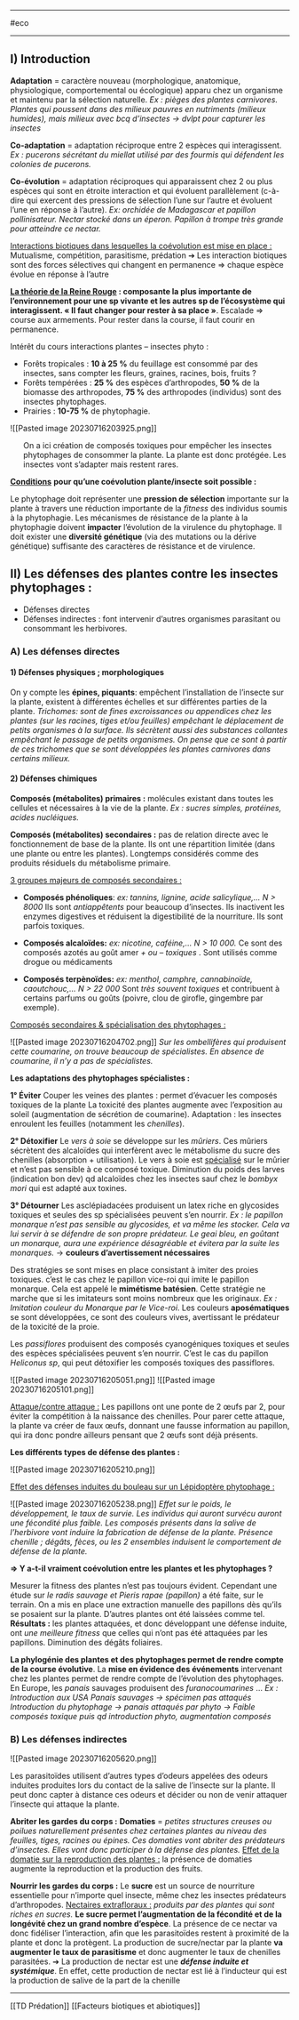 ___
#eco 
___
## I) Introduction

**Adaptation** = caractère nouveau (morphologique, anatomique, physiologique, comportemental ou écologique) apparu chez un organisme et maintenu par la sélection naturelle.
*Ex : pièges des plantes carnivores. Plantes qui poussent dans des milieux pauvres en nutriments (milieux humides), mais milieux avec bcq d’insectes → dvlpt pour capturer les insectes*

**Co-adaptation** = adaptation réciproque entre 2 espèces qui interagissent.
*Ex : pucerons sécrétant du miellat utilisé par des fourmis qui défendent les colonies de pucerons.*

**Co-évolution** = adaptation réciproques qui apparaissent chez 2 ou plus espèces qui sont en étroite interaction et qui évoluent parallèlement (c-à-dire qui exercent des pressions de sélection l’une sur l’autre et évoluent l’une en réponse à l’autre). 
*Ex: orchidée de Madagascar et papillon pollinisateur.
Nectar stocké dans un éperon. Papillon à trompe très grande pour atteindre ce nectar.*

<u>Interactions biotiques dans lesquelles la coévolution est mise en place :</u>
Mutualisme, compétition, parasitisme, prédation
➔ Les interaction biotiques sont des forces sélectives qui changent en permanence
=> chaque espèce évolue en réponse à l’autre

**<u><b>La théorie de la Reine Rouge</b></u> : composante la plus importante de l’environnement pour une sp vivante et les autres sp de l’écosystème qui interagissent. « Il faut changer pour rester à sa place »**.
Escalade => course aux armements. 
Pour rester dans la course, il faut courir en permanence.

Intérêt du cours interactions plantes – insectes phyto :
- Forêts tropicales : **10 à 25 %** du feuillage est consommé par des insectes, sans compter les
fleurs, graines, racines, bois, fruits ?
- Forêts tempérées : **25 %** des espèces d’arthropodes, **50 %** de la biomasse des arthropodes,
**75 %** des arthropodes (individus) sont des insectes phytophages.
- Prairies : **10-75 %** de phytophagie.

![[Pasted image 20230716203925.png]]
<ul>On a ici création de composés
toxiques pour empêcher les
insectes phytophages de
consommer la plante. La plante
est donc protégée. Les insectes
vont s’adapter mais restent rares.</ul>

<u><b>Conditions</b></u> **pour qu’une coévolution plante/insecte soit possible :**

Le phytophage doit représenter une **pression de sélection** importante sur la plante à travers
une réduction importante de la *fitness* des individus soumis à la phytophagie.
Les mécanismes de résistance de la plante à la phytophagie doivent **impacter** l’évolution de
la virulence du phytophage.
Il doit exister une **diversité génétique** (via des mutations ou la dérive génétique) suffisante
des caractères de résistance et de virulence.

## II) Les défenses des plantes contre les insectes phytophages :

- Défenses directes
-  Défenses indirectes : font intervenir d’autres organismes parasitant ou consommant les
herbivores.

### A) Les défenses directes

#### 1) Défenses physiques ; morphologiques

On y compte les **épines, piquants**: empêchent l’installation de l’insecte sur la plante, existent à différentes échelles et sur différentes parties de la plante.
*Trichomes: sont de fines excroissances ou appendices chez les plantes (sur les racines, tiges et/ou feuilles) empêchant le déplacement de petits organismes à la surface. Ils sécrètent aussi des substances collantes empêchant le passage de petits organismes. On pense que ce sont à partir de ces trichomes que se sont développées les plantes carnivores dans certains milieux.*

#### 2) Défenses chimiques
**Composés (métabolites) primaires :** molécules existant dans toutes les cellules et nécessaires à la vie de la plante. *Ex : sucres simples, protéines, acides nucléiques.*

**Composés (métabolites) secondaires :** pas de relation directe avec le fonctionnement de base de la plante. Ils ont une répartition limitée (dans une plante ou entre les plantes). Longtemps considérés comme des produits résiduels du métabolisme primaire.

<u>3 groupes majeurs de composés secondaires :</u>

- **Composés phénoliques**: *ex: tannins, lignine, acide salicylique,…* *N > 8000* 
Ils sont *antiappêtents* pour beaucoup d’insectes. Ils inactivent les enzymes digestives et réduisent la digestibilité de la nourriture. Ils sont parfois toxiques.

- **Composés alcaloïdes:** *ex: nicotine, caféine,… N > 10 000.*
Ce sont des composés azotés au goût amer *+ ou – toxiques* . Sont utilisés comme drogue ou
médicaments

- **Composés terpènoïdes:** *ex: menthol, camphre, cannabinoïde, caoutchouc,… N > 22 000*
Sont *très souvent toxiques* et contribuent à certains parfums ou goûts (poivre, clou de girofle, gingembre par exemple).

<u>Composés secondaires & spécialisation des phytophages :</u>

![[Pasted image 20230716204702.png]]
*Sur les ombellifères qui produisent cette
coumarine, on trouve beaucoup de spécialistes.
En absence de coumarine, il n’y a pas de
spécialistes.*

**Les adaptations des phytophages spécialistes :**

**1° Éviter**
Couper les veines des plantes : permet d’évacuer les composés toxiques de la plante
La toxicité des plantes augmente avec l’exposition au soleil (augmentation de sécrétion de
coumarine).
Adaptation : les insectes enroulent les feuilles (notamment les *chenilles*).

**2° Détoxifier**
Le *vers à soie* se développe sur les *mûriers*. Ces mûriers sécrètent des alcaloïdes qui interfèrent avec le métabolisme du sucre des chenilles (absorption + utilisation). Le vers à soie est <u>spécialisé</u> sur le mûrier et n’est pas sensible à ce composé toxique.
Diminution du poids des larves (indication bon dev) qd alcaloïdes chez les insectes sauf chez le *bombyx mori* qui est adapté aux toxines.

**3° Détourner**
Les asclépiadacées produisent un latex riche en glycosides toxiques et seules des sp spécialisées peuvent s’en nourrir.
*Ex : le papillon monarque n’est pas sensible au glycosides, et va même les stocker. Cela va lui servir à se défendre de son propre prédateur. Le geai bleu, en goûtant un monarque, aura une expérience désagréable et évitera par la suite les monarques.*
→ **couleurs d’avertissement nécessaires**

Des stratégies se sont mises en place consistant à imiter des proies toxiques. c’est le cas chez le papillon vice-roi qui imite le papillon monarque. Cela est appelé le **mimétisme batésien**.
Cette stratégie ne marche que si les imitateurs sont moins nombreux que les originaux. *Ex : Imitation couleur du Monarque par le Vice-roi*.
Les couleurs **aposématiques** se sont développées, ce sont des couleurs vives, avertissant le
prédateur de la toxicité de la proie.

Les *passiflores* produisent des composés cyanogéniques toxiques et seules des espèces spécialisées peuvent s’en nourrir. C’est le cas du papillon *Heliconus sp*, qui peut détoxifier les composés toxiques des passiflores.

![[Pasted image 20230716205051.png]]
![[Pasted image 20230716205101.png]]

<u>Attaque/contre attaque :</u>
Les papillons ont une ponte de 2 œufs par 2, pour éviter la compétition à la naissance des
chenilles. Pour parer cette attaque, la plante va créer de faux œufs, donnant une fausse
information au papillon, qui ira donc pondre ailleurs pensant que 2 œufs sont déjà présents.

**Les différents types de défense des plantes :**

![[Pasted image 20230716205210.png]]

<u>Effet des défenses induites du bouleau sur un Lépidoptère phytophage :</u>

![[Pasted image 20230716205238.png]]
*Effet sur le poids, le développement, le taux de survie. Les individus qui auront survécu auront une fécondité plus faible. Les composés présents dans la salive de l’herbivore vont induire la fabrication de défense de la plante. Présence chenille ; dégâts, fèces, ou les 2 ensembles induisent le comportement de défense
de la plante.*

**=> Y a-t-il vraiment coévolution entre les plantes et les phytophages ?**

Mesurer la fitness des plantes n’est pas toujours évident. Cependant une étude sur *le radis sauvage et Pieris rapae (papillon)* a été faite, sur le terrain. On a mis en place une extraction manuelle des papillons dès qu’ils se posaient sur la plante. D’autres plantes ont été laissées comme tel.
**Résultats :** les plantes attaquées, et donc développant une défense induite, ont *une meilleure fitness* que celles qui n’ont pas été attaquées par les papillons. Diminution des dégâts foliaires.

**La phylogénie des plantes et des phytophages permet de rendre compte de la course évolutive**. La **mise en évidence des événements** intervenant chez les plantes permet de rendre compte de l’évolution des phytophages.
En Europe, les *panais* sauvages produisent des *furanocoumarines* …
*Ex :
Introduction aux USA
Panais sauvages → spécimen pas attaqués
Introduction du phytophage → panais attaqués par phyto
→ Faible composés toxique puis qd introduction phyto, augmentation composés*

### B) Les défenses indirectes
![[Pasted image 20230716205620.png]]

Les parasitoïdes utilisent d’autres types d’odeurs appelées des odeurs induites produites lors du contact de la salive de l’insecte sur la plante. Il peut donc capter à distance ces odeurs et décider ou non de venir attaquer l’insecte qui attaque la plante.

**Abriter les gardes du corps :**
**Domaties** = *petites structures creuses ou poilues naturellement présentes chez certaines plantes au niveau des feuilles, tiges, racines ou épines.
Ces domaties vont abriter des prédateurs d’insectes. Elles vont donc participer à la défense des plantes.*
<u>Effet de la domatie sur la reproduction des plantes :</u> la présence de domaties augmente la
reproduction et la production des fruits.

**Nourrir les gardes du corps :**
Le **sucre** est un source de nourriture essentielle pour n’importe quel insecte, même chez les insectes prédateurs d’arthropodes.
<u>Nectaires extrafloraux :</u> *produits par des plantes qui sont riches en sucres.*
**Le sucre permet l’augmentation de la fécondité et de la longévité chez un grand nombre d’espèce**.
La présence de ce nectar va donc fidéliser l’interaction, afin que les parasitoïdes restent à proximité de la plante et donc la protègent.
La production de sucre/nectar par la plante **va augmenter le taux de parasitisme** et donc augmenter le taux de chenilles parasitées.
➔ La production de nectar est une ***défense induite et systémique***. En effet, cette production de nectar est lié à l’inducteur qui est la production de salive de la part de la chenille




___
[[TD Prédation]]
[[Facteurs biotiques et abiotiques]]